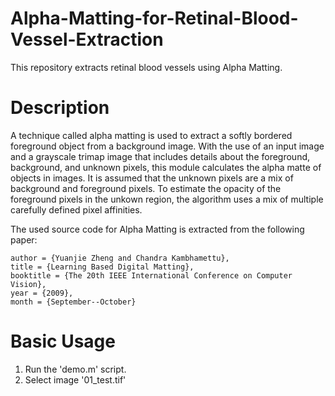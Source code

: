 # Alpha-Matting-for-Retinal-Blood-Vessel-Extraction
This repository extracts retinal blood vessels using Alpha Matting. 

Description
===========
A technique called alpha matting is used to extract a softly bordered foreground object from a background image. With the use of an input image and a grayscale trimap image that includes details about the foreground, background, and unknown pixels, this module calculates the alpha matte of objects in images. It is assumed that the unknown pixels are a mix of background and foreground pixels. To estimate the opacity of the foreground pixels in the unkown region, the algorithm uses a mix of multiple carefully defined pixel affinities.

The used source code for Alpha Matting is extracted from the following paper: 
```
author = {Yuanjie Zheng and Chandra Kambhamettu},
title = {Learning Based Digital Matting},
booktitle = {The 20th IEEE International Conference on Computer Vision},
year = {2009},
month = {September--October}
```


Basic Usage
===========

1. Run the 'demo.m' script.
2. Select image '01_test.tif'

